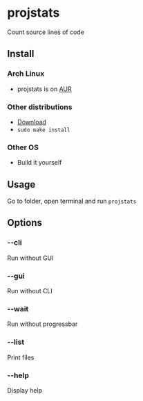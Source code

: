 # projstats
Count source lines of code

## Install

### Arch Linux

- projstats is on [AUR](https://aur.archlinux.org/packages/projstats/)

### Other distributions

- [Download](https://github.com/salifm/projstats/releases)
- `sudo make install`

### Other OS

- Build it yourself

## Usage

Go to folder, open terminal and run `projstats`

## Options

### --cli

Run without GUI

### --gui

Run without CLI

### --wait

Run without progressbar

### --list

Print files

### --help

Display help
